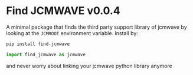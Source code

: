 # Find JCMWAVE v0.0.4
A minimal package that finds the third party support library of jcmwave by looking at the `JCMROOT` environment variable. 
Install by:

```bash
pip install find-jcmwave
```

```python
import find_jcmwave as jcmwave
```

and never worry about linking your jcmwave python library anymore